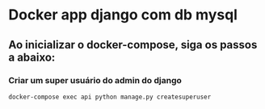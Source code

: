 ﻿# Docker app django com db mysql

## Ao inicializar o docker-compose, siga os passos a abaixo:

### Criar um super usuário do admin do django

```
docker-compose exec api python manage.py createsuperuser
```

